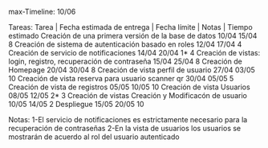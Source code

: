 max-Timeline: 10/06

Tareas:
Tarea                                                                       | Fecha estimada de entrega     | Fecha límite  | Notas | Tiempo estimado
Creación de una primera versión de la base de datos                           10/04                           15/04                   8
Creación de sistema de autenticación basado en roles                          12/04                           17/04                   4
Creación de servicio de notificaciones                                        14/04                           20/04           1*      4
Creación de vistas: login, registro, recuperación de contraseña               15/04                           25/04                   8
Creación de Homepage                                                          20/04                           30/04                   8
Creación de vista perfil de usuario                                           27/04                           03/05                   10
Creación de vista reserva para usuario scanner qr                             30/04                           05/05                   5
Creación de vista de registros                                                05/05                           10/05                   10
Creación de vista Usuarios                                                    08/05                           12/05           2*      3
Creación de vistas Creación y Modificacón de usuario                          10/05                           14/05                   2
Despliegue                                                                    15/05                           20/05                   10







Notas:
1-El servicio de notificaciones es estrictamente necesario para la recuperación de contraseñas
2-En la vista de usuarios los usuarios se mostrarán de acuerdo al rol del usuario autenticado

